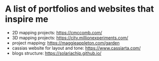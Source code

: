 # A list of portfolios and websites that inspire me




- 2D mapping projects: https://cmccomb.com/
- 3D mapping projects: https://city.millionexperiments.com/
- project mapping: https://maggieappleton.com/garden
- cassias website for layout and tone: https://www.cassiarta.com/
- blogs structure: https://solariachip.github.io/